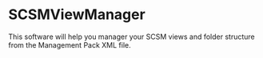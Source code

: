 # SCSMViewManager
This software will help you manager your SCSM views and folder structure from the Management Pack XML file.

